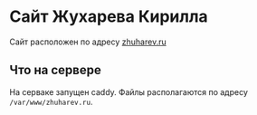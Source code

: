 # Сайт Жухарева Кирилла

Сайт расположен по адресу [zhuharev.ru](https://zhuharev.ru)

## Что на сервере

На серваке запущен caddy. Файлы располагаются по адресу `/var/www/zhuharev.ru`.